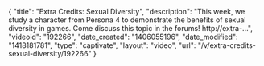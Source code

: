 {
    "title": "Extra Credits: Sexual Diversity",
    "description": "This week, we study a character from Persona 4 to demonstrate the benefits of sexual diversity in games. Come discuss this topic in the forums! http:\/\/extra-...",
    "videoid": "192266",
    "date_created": "1406055196",
    "date_modified": "1418181781",
    "type": "captivate",
    "layout": "video",
    "url": "\/v\/extra-credits-sexual-diversity\/192266"
}